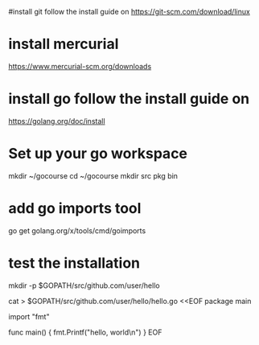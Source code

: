 #install git follow the install guide on 
https://git-scm.com/download/linux

# install mercurial 
https://www.mercurial-scm.org/downloads



# install go follow the install guide on
https://golang.org/doc/install


# Set up your go workspace

mkdir ~/gocourse
cd ~/gocourse
mkdir src pkg bin




# add go imports tool
go get golang.org/x/tools/cmd/goimports


# test the installation
mkdir -p  $GOPATH/src/github.com/user/hello

cat > $GOPATH/src/github.com/user/hello/hello.go <<EOF
package main

import "fmt"

func main() {
    fmt.Printf("hello, world\n")
}
EOF
